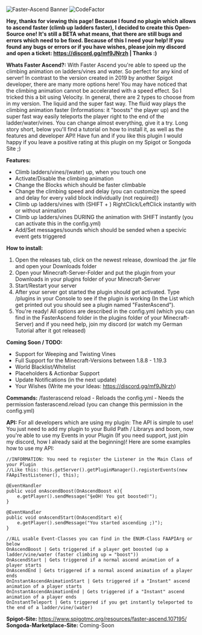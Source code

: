 
![Faster-Ascend Banner](https://user-images.githubusercontent.com/94994775/210624156-b071867d-0c67-4fd9-9f0f-edc260019c9f.png)
![CodeFactor](https://www.codefactor.io/repository/github/timecodings/fasterascend/badge)

**Hey, thanks for viewing this page! Because I found no plugin which allows to ascend faster (climb up ladders faster), I decided to create this Open-Source one! It's still a BETA what means, that there are still bugs and errors which need to be fixed. Because of this I need your help! If you found any bugs or errors or if you have wishes, please join my discord and open a ticket: https://discord.gg/mf9JNrzh | Thanks :)**

**Whats Faster Ascend?:**
With Faster Ascend you're able to speed up the climbing animation on ladders/vines and water. So perfect for any kind of server! In contrast to the version created in 2019 by another Spigot developer, there are many more options here! You may have noticed that the climbing animation cannot be accelerated with a speed effect. So I tricked this a bit using Velocity. In general, there are 2 types to choose from in my version. The liquid and the super fast way. The fluid way plays the climbing animation faster (Informations: it "boosts" the player up) and the super fast way easily teleports the player right to the end of the ladder/water/vines. You can change almost everything, give it a try.
Long story short, below you'll find a tutorial on how to install it, as well as the features and developer API! Have fun and if you like this plugin I would happy if you leave a positive rating at this plugin on my Spigot or Songoda Site ;)

**Features:**
- Climb ladders/vines/(water) up, when you touch one
- Activate/Disable the climbing animation
- Change the Blocks which should be faster climbable
- Change the climbing speed and delay (you can customize the speed and delay for every valid block individually (not required))
- Climb up ladders/vines with (SHIFT + ) RightClick/LeftClick instantly with or without animation
- Climb up ladders/vines DURING the animation with SHIFT instantly (you can activate this in the config.yml)
- Add/Set messages/sounds which should be sended when a specivic event gets triggered

**How to install:**
1. Open the releases tab, click on the newest release, download the .jar file and open your Downloads folder
2. Open your Minecraft-Server-Folder and put the plugin from your Downloads in your plugins folder of your Minecraft-Server
3. Start/Restart your server
4. After your server got started the plugin should get activated. Type /plugins in your Console to see if the plugin is working (In the List which get printed out you should see a plugin named "FasterAscend").
5. You're ready! All options are described in the config.yml (which you can find in the FasterAscend folder in the plugins folder of your Minecraft-Server) and if you need help, join my discord (or watch my German Tutorial after it got released)

**Coming Soon / TODO:**
- Support for Weeping and Twisting Vines
- Full Support for the Minecraft-Versions between 1.8.8 - 1.19.3
- World Blacklist/Whitelist
- Placeholders & Actionbar Support
- Update Notifications (in the next update)
- Your Wishes (Write me your Ideas: https://discord.gg/mf9JNrzh)

**Commands:**
/fasterascend reload - Reloads the config.yml - Needs the permission fasterascend.reload (you can change this permission in the config.yml)

**API:**
For all developers which are using my plugin: The API is simple to use! You just need to add my plugin to your Build Path / Librarys and boom, now you're able to use my Events in your Plugin (If you need support, just join my discord, how I already said at the beginning)! Here are some examples how to use my API:

    //INFORMATION: You need to register the Listener in the Main Class of your Plugin
    //Like this: this.getServer().getPluginManager().registerEvents(new FAApiTestListener(), this);

    @EventHandler
    public void onAscendBoost(OnAscendBoost e){
        e.getPlayer().sendMessage("§eOH! You got boosted!");
    }

    @EventHandler
    public void onAscendStart(OnAscendStart e){
        e.getPlayer().sendMessage("You started ascending ;)");
    }
   
    //ALL usable Event-Classes you can find in the ENUM-Class FAAPIArg or below
    OnAscendBoost | Gets triggered if a player get boosted (up a ladder/vine/water (faster climbing up = "boost"))
    OnAscendStart | Gets triggered if a normal ascend animation of a player starts
    OnAscendEnd | Gets triggered if a normal ascend animation of a player ends
    OnInstantAscendAnimationStart | Gets triggered if a "Instant" ascend animation of a player starts
    OnInstantAscendAnimationEnd | Gets triggered if a "Instant" ascend animation of a player ends
    OnInstantTeleport | Gets triggered if you get instantly teleported to the end of a ladder/vine/(water)

**Spigot-Site:** https://www.spigotmc.org/resources/faster-ascend.107195/
**Songoda-Marketplace-Site:** Coming-Soon
